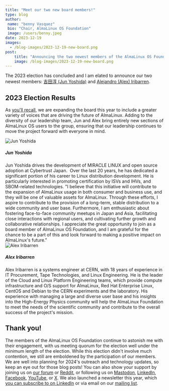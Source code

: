 ```yaml
---
title: "Meet our two new board members!"
type: blog
author: 
 name: "benny Vasquez"
 bio: "Chair, AlmaLinux OS Foundation"
 image: /users/benny.jpeg
date: 2023-12-19
images:
  - /blog-images/2023-12-19-new-board.png
post: 
    title: "Announcing the two newest members of the AlmaLinux OS Foundation board"
    image: /blog-images/2023-12-19-new-board.png
---
```


The 2023 election has concluded and I am elated to announce our two newest members: [吉田淳 (Jun Yoshida)](https://www.linkedin.com/in/jun-yoshida-6b4b5a16/) and [Alejandro (Alex) Iribarren](https://www.linkedin.com/in/iribarren/).

## 2023 Election Results

As [you'll recall](https://almalinux.org/blog/2023-09-14-election-2023/), we are expanding the board this year to include a greater variety of voices that are driving the future of AlmaLinux. Adding to the diversity of our leadership team, Jun and Alex bring entirely new sections of AlmaLinux OS users to the group, ensuring that our leadership continues to move the project forward with everyone in mind.

<section>
	<div class="py-5 px-4 text-center al-member-item">
		<div>
			<img class="img-fluid rounded-circle mb-3 img-thumbnail" src="/board/JunYoshida.jpg" alt="Jun Yoshida" style="max-width: 138px;">
		</div>
		<h5 class="mb-1">Jun Yoshida</h5>
	</div>
</section>
Jun Yoshida drives the development of MIRACLE LINUX and open source adoption at Cybertrust Japan.  Over the last 20 years, he has dedicated a significant portion of his career to Linux distribution development. He is particularly interested in promoting certification by ISVs and IHVs, and SBOM-related technologies. "I believe that this initiative will contribute to the expansion of AlmaLinux usage in both consumer and business use, and they will be one of valuable assets for AlmaLinux. Through these efforts, I aspire to contribute to the provision of a long-term, stable distribution to a wide community and user base. Furthermore, I am enthusiastic about fostering face-to-face community meetups in Japan and Asia, facilitating close interactions with regional users, and cultivating further growth and collaborative relationships. I appreciate the great opportunity to join as a board member of AlmaLinux OS Foundation, and I am grateful for the chance to be a part of this and look forward to making a positive impact on AlmaLinux's future."
<section>
	<div class="py-5 px-4 text-center al-member-item">
		<div>
			<img class="img-fluid rounded-circle mb-3 img-thumbnail" src="/board/alexiribarren.jpg" alt="Alex Iribarren" style="max-width: 138px;">
		</div>
		<h5 class="mb-1">Alex Iribarren</h5>
	</div>
</section>
Alex Iribarren is a systems engineer at CERN, with 18 years of experience in IT Procurement, Tape Technologies, and Linux Engineering. He is the leader of the Cloud and Linux Platform Engineering teams, which provide compute infrastructure and O/S support for AlmaLinux, Red Hat Enterprise Linux, CentOS and Debian to the CERN experiments and the laboratory. His experience with managing a large and diverse user base and his insights into the High-Energy Physics community will help the AlmaLinux Foundation to meet the needs of the scientific community and contribute to the overall success of the project's mission.

## Thank you!

The members of the AlmaLinux OS Foundation continue to astonish me with their engagement, with us meeting quorum for the election well under the minimum length of the election. While this election didn't involve much contention, we still are emboldened by the participation of our members.\
We are well into planning for 2024's outreach and technology updates, so keep an eye out for those blog posts! You can also show your support by joining us on [our forum](https://almalinux.discourse.group/) or [Reddit](https://www.reddit.com/r/AlmaLinux/), or following us on [Mastodon](https://fosstodon.org/@almalinux/), [LinkedIn](https://www.linkedin.com/company/80320905/), [Facebook](https://www.facebook.com/AlmaLinux), [YouTube](https://www.youtube.com/channel/UCt9lpkqUPp1FUEi9uqVlPQA), or [X](https://twitter.com/AlmaLinux). We also launched a newsletter this year, which [you can subscribe to on LinkedIn](https://www.linkedin.com/newsletters/almalinux-news-7123058222835376128/) or via email on our [mailing list](https://lists.almalinux.org/postorius/lists/newsletters.lists.almalinux.org/).